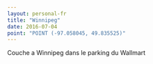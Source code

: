 ```yaml
---
layout: personal-fr
title: "Winnipeg"
date: 2016-07-04
point: "POINT (-97.058045, 49.835525)"
---
```


Couche a Winnipeg dans le parking du Wallmart
